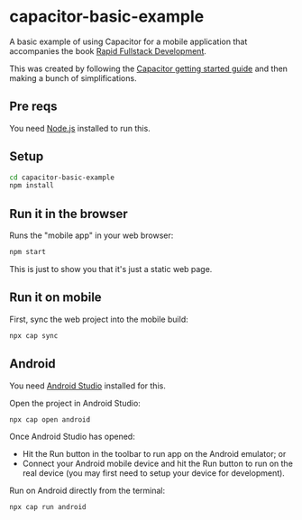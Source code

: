 # capacitor-basic-example

A basic example of using Capacitor for a mobile application that accompanies the book [Rapid Fullstack Development](https://rapidfullstackdevelopment.com/).

This was created by following the [Capacitor getting started guide](https://capacitorjs.com/docs/) and then making a bunch of simplifications.

## Pre reqs

You need [Node.js](https://nodejs.org) installed to run this.

## Setup

```bash
cd capacitor-basic-example
npm install
```

## Run it in the browser 

Runs the "mobile app" in your web browser:

```bash
npm start
```

This is just to show you that it's just a static web page.

## Run it on mobile

First, sync the web project into the mobile build:

```bash
npx cap sync
```

## Android

You need [Android Studio](https://developer.android.com/studio) installed for this.

Open the project in Android Studio:

```bash
npx cap open android
```

Once Android Studio has opened:
- Hit the Run button in the toolbar to run app on the Android emulator; or
- Connect your Android mobile device and hit the Run button to run on the real device (you may first need to setup your device for development).

Run on Android directly from the terminal:

```bash
npx cap run android
```



